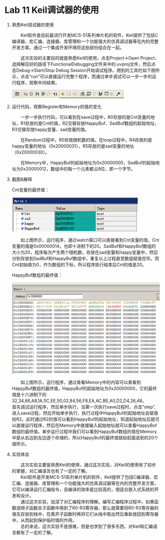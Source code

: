 # Lab 11 Keil调试器的使用
1. 熟悉Keil调试器的使用

   &emsp;&emsp;Keil软件是目前最流行开发MCS-51系列单片机的软件，Keil提供了包括C编译器、宏汇编、连接器、库管理和一个功能强大的仿真调试器等在内的完整开发方案，通过一个集成开发环境将这些部份组合在一起。
   
   &emsp;&emsp;这次实验的主要目的就是熟悉Keil的使用，点击Project->Open Project，选择解压好的路径下FunctionalDebugging文件夹中的.uvproj文件，然后点击Debug->Start/Stop Debug Session开始调试程序。用到的工具栏如下图所示，点击“run"可以直接运行完整个程序，而通过单步调试可以一步一步的运行程序，观察中间结果。
   
   ![Keil](https://github.com/yxr123456/Resource/raw/master/software.bmp)
   
2. 运行代码，观察Register和Memory的值的变化  

   &emsp;&emsp;一步一步执行代码，可以看到在save过程中，R0存放的是Cnt变量的地址，R1存放的是Cnt的值，R2交替存放HappyBuf、SadBuf数组的起始地址，R3交替存放happy变量、sad变量的值。
   
   &emsp;&emsp;在Random过程中，R0存放随机数的值。在loop过程中，R4存放的是happy变量的地址（0x20000031），R5存放的是sad变量的地址（0x20000030）。
   
   &emsp;&emsp;在Memory中，HappyBuf的起始地址为0x20000000，SadBuf的起始地址为0x20000012，数组中的每一个元素都占8位，即一个字节。
   
3. 截图&解释

   Cnt变量的最终值：
    
   ![cnt](https://github.com/yxr123456/Resource/raw/master/%E5%9B%BE%E7%89%871.png)
    
   &emsp;&emsp;如上图所示，运行程序，通过watch窗口可以直接看到Cnt变量的值，Cnt变量的值是0x00000014，也即十进制下的20。SadBuf和HappyBuf数组的大小为20，程序每次产生两个随机数，存放在sad变量和happy变量中，然后分别存放到SadBuf和HappyBuf数组中，重复以上过程直至数组赋值完毕。而Cnt初始值为0，作为数组的下标，所以程序执行结束后Cnt的值是20。
   
   HappyBuf数组的最终值：
    
   ![HappyBuf](https://github.com/yxr123456/Resource/raw/master/%E5%9B%BE%E7%89%872.png)
    
   &emsp;&emsp;如上图所示，运行程序，通过查看Memory中的内容可以查看到HappyBuf数组的最终值，HappyBuf的起始地址为0x20000000，它的最终值是十六进制下的32,34,86,A8,1A,5C,EE,50,02,84,56,F8,EA,AC,BE,A0,D2,D4,26,48。
   &emsp;&emsp;首先调试运行程序，然后单步执行，当第一次执行save过程时，点击"step”,进入save过程，然后开始单步执行，执行过程中HappyBuf的起始地址会赋值给R2，此时通过R2的值可以看到HappyBuf的起始地址，知道起始地址后就可以直接运行程序，然后在Memory中直接输入起始地址就可以查看HappyBuf数组的最终值。单步运行过程中我们可以看到HappyBuf数组的值在Memory中是从右边到左边逐个存储的，所以HappyBuf的最终值就如前面说到的20个值所示。
    
4. 实验体会
	
   &emsp;&emsp;这次实验主要是熟悉Keil的使用，通过这次实验，对Keil的使用有了初步的掌握，对汇编语言也有了一定的了解。  
   &emsp;&emsp;Keil软件是开发MCS-51系列单片机的软件，Keil提供了包括C编译器、宏汇编、连接器、库管理和一个功能强大的仿真调试器等在内的完整开发方案，它可以编译运行汇编指令，且编译的效率是比较高的，很适合嵌入式系统的开发和设计。  
   &emsp;&emsp;通过这次实验，加深了对汇编程序的理解。编写汇编程序过程中，如果函数调用子函数且子函数中用到了R0-R3寄存器，那么就需要将R0-R3寄存器的值先存放到栈中，在离开子函数时再将它们从栈中取出然后重新放回到寄存器中，从而起到保护临时值的作用。  
   &emsp;&emsp;总的来说，这次实验不是很难，但是也学到了很多东西，对Keil和汇编语言都有了一定的了解。
